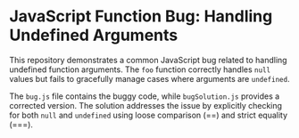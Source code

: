# JavaScript Function Bug: Handling Undefined Arguments

This repository demonstrates a common JavaScript bug related to handling undefined function arguments.  The `foo` function correctly handles `null` values but fails to gracefully manage cases where arguments are `undefined`.

The `bug.js` file contains the buggy code, while `bugSolution.js` provides a corrected version. The solution addresses the issue by explicitly checking for both `null` and `undefined` using loose comparison (==) and strict equality (===).